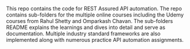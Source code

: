 This repo contains the code for REST Assured API automation.
The repo contains sub-folders for the multiple online courses including the Udemy courses from Rahul Shetty and Omparkash Chavan.
The sub-folders README explains the learnings and dives into detail and serve as documentation.
Multiple industry standard frameworks are also implemented along with numerous practice API automation assignments.